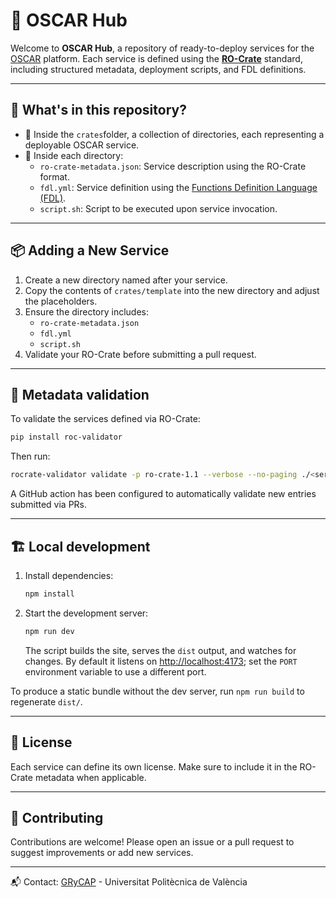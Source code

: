 # 🧠 OSCAR Hub

Welcome to **OSCAR Hub**, a repository of ready-to-deploy services for the [OSCAR](https://github.com/grycap/oscar) platform. Each service is defined using the [**RO-Crate**](https://www.researchobject.org/ro-crate/) standard, including structured metadata, deployment scripts, and FDL definitions.

---

## 🚀 What's in this repository?

- 📂 Inside the `crates`folder, a collection of directories, each representing a deployable OSCAR service.
- 📄 Inside each directory:
  - `ro-crate-metadata.json`: Service description using the RO-Crate format.
  - `fdl.yml`: Service definition using the [Functions Definition Language (FDL)](https://docs.oscar.grycap.net/fdl/).
  - `script.sh`: Script to be executed upon service invocation.
---



## 📦 Adding a New Service

1. Create a new directory named after your service.
2. Copy the contents of `crates/template` into the new directory and adjust the placeholders.
3. Ensure the directory includes:
   - `ro-crate-metadata.json`
   - `fdl.yml`
   - `script.sh`
4. Validate your RO-Crate before submitting a pull request.
---


## 🧰 Metadata validation

To validate the services defined via RO-Crate:

```bash
pip install roc-validator
```

Then run:

```bash
rocrate-validator validate -p ro-crate-1.1 --verbose --no-paging ./<service>
```
A GitHub action has been configured to automatically validate new entries submitted via PRs.

---

## 🏗️ Local development

1. Install dependencies:

   ```bash
   npm install
   ```

2. Start the development server:

   ```bash
   npm run dev
   ```

   The script builds the site, serves the `dist` output, and watches for changes. By default it listens on [http://localhost:4173](http://localhost:4173); set the `PORT` environment variable to use a different port.

To produce a static bundle without the dev server, run `npm run build` to regenerate `dist/`.

---

## 📄 License

Each service can define its own license. Make sure to include it in the RO-Crate metadata when applicable.

---

## 🤝 Contributing

Contributions are welcome! Please open an issue or a pull request to suggest improvements or add new services.

---

📬 Contact: [GRyCAP](https://www.grycap.upv.es/) - Universitat Politècnica de València
